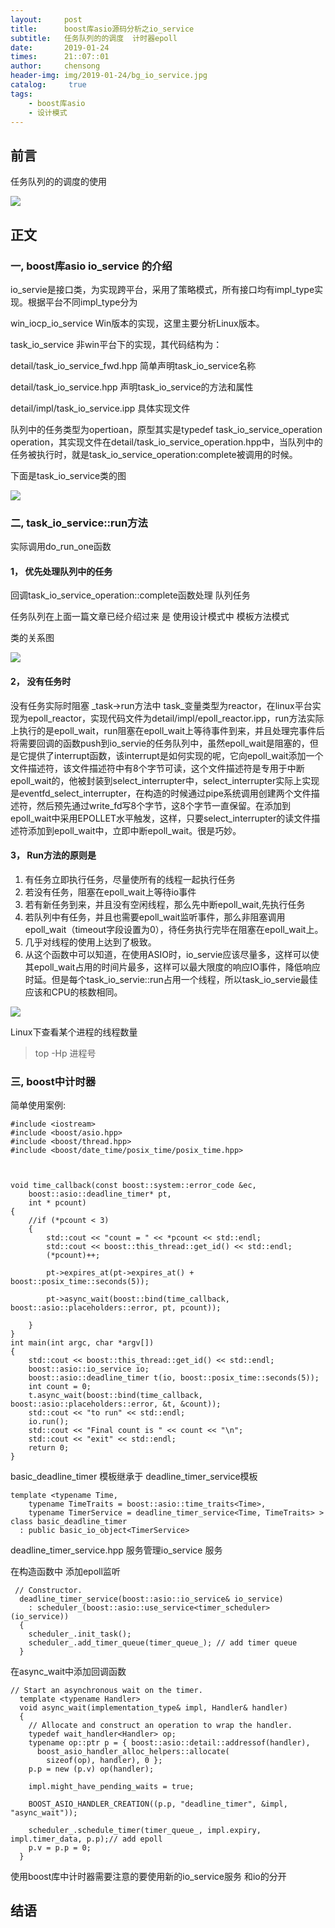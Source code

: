 ```yaml
---
layout:     post
title:      boost库asio源码分析之io_service
subtitle:   任务队列的的调度  计时器epoll 
date:       2019-01-24
times:      21::07::01
author:     chensong
header-img: img/2019-01-24/bg_io_service.jpg
catalog: 	 true
tags:
    - boost库asio
    - 设计模式
---
```



## 前言

任务队列的的调度的使用


![](https://github.com/chensongpoixs/chensongpoixs.github.io/blob/master/img/2019-01-24/io_service.jpg?raw=true)


## 正文


### 一, boost库asio io_service 的介绍

io_servie是接口类，为实现跨平台，采用了策略模式，所有接口均有impl_type实现。根据平台不同impl_type分为

win_iocp_io_service Win版本的实现，这里主要分析Linux版本。

task_io_service 非win平台下的实现，其代码结构为：

detail/task_io_service_fwd.hpp 简单声明task_io_service名称

detail/task_io_service.hpp 声明task_io_service的方法和属性

detail/impl/task_io_service.ipp 具体实现文件

队列中的任务类型为opertioan，原型其实是typedef task_io_service_operation operation，其实现文件在detail/task_io_service_operation.hpp中，当队列中的任务被执行时，就是task_io_service_operation:complete被调用的时候。

下面是task_io_service类的图

![](https://github.com/chensongpoixs/chensongpoixs.github.io/blob/master/img/2019-01-24/task_io_service_operaction.png?raw=true)


### 二, task_io_service::run方法




实际调用do_run_one函数

#### 1， 优先处理队列中的任务 

回调task_io_service_operation::complete函数处理 队列任务

任务队列在上面一篇文章已经介绍过来 是 使用设计模式中 模板方法模式

类的关系图

![](https://github.com/chensongpoixs/chensongpoixs.github.io/blob/master/img/2019-01-24/accept_send_recv.png?raw=true)

#### 2， 没有任务时

没有任务实际时阻塞 _task->run方法中  task_变量类型为reactor，在linux平台实现为epoll_reactor，实现代码文件为detail/impl/epoll_reactor.ipp，run方法实际上执行的是epoll_wait，run阻塞在epoll_wait上等待事件到来，并且处理完事件后将需要回调的函数push到io_servie的任务队列中，虽然epoll_wait是阻塞的，但是它提供了interrupt函数，该interrupt是如何实现的呢，它向epoll_wait添加一个文件描述符，该文件描述符中有8个字节可读，这个文件描述符是专用于中断epoll_wait的，他被封装到select_interrupter中，select_interrupter实际上实现是eventfd_select_interrupter，在构造的时候通过pipe系统调用创建两个文件描述符，然后预先通过write_fd写8个字节，这8个字节一直保留。在添加到epoll_wait中采用EPOLLET水平触发，这样，只要select_interrupter的读文件描述符添加到epoll_wait中，立即中断epoll_wait。很是巧妙。


#### 3， Run方法的原则是

1. 有任务立即执行任务，尽量使所有的线程一起执行任务
2. 若没有任务，阻塞在epoll_wait上等待io事件
3. 若有新任务到来，并且没有空闲线程，那么先中断epoll_wait,先执行任务
4. 若队列中有任务，并且也需要epoll_wait监听事件，那么非阻塞调用epoll_wait（timeout字段设置为0），待任务执行完毕在阻塞在epoll_wait上。
5. 几乎对线程的使用上达到了极致。
6. 从这个函数中可以知道，在使用ASIO时，io_servie应该尽量多，这样可以使其epoll_wait占用的时间片最多，这样可以最大限度的响应IO事件，降低响应时延。但是每个task_io_servie::run占用一个线程，所以task_io_servie最佳应该和CPU的核数相同。



![](https://github.com/chensongpoixs/chensongpoixs.github.io/blob/master/img/2019-01-24/async_accept.jpg?raw=true)


Linux下查看某个进程的线程数量

>top -Hp 进程号




### 三, boost中计时器 

简单使用案例:

```
#include <iostream>    
#include <boost/asio.hpp>  
#include <boost/thread.hpp>  
#include <boost/date_time/posix_time/posix_time.hpp>  



void time_callback(const boost::system::error_code &ec,
	boost::asio::deadline_timer* pt,
	int * pcount)
{
	//if (*pcount < 3)
	{
		std::cout << "count = " << *pcount << std::endl;
		std::cout << boost::this_thread::get_id() << std::endl;
		(*pcount)++;

		pt->expires_at(pt->expires_at() + boost::posix_time::seconds(5));

		pt->async_wait(boost::bind(time_callback, boost::asio::placeholders::error, pt, pcount));

	}
}
int main(int argc, char *argv[])
{
	std::cout << boost::this_thread::get_id() << std::endl;
	boost::asio::io_service io;
	boost::asio::deadline_timer t(io, boost::posix_time::seconds(5));
	int count = 0;
	t.async_wait(boost::bind(time_callback, boost::asio::placeholders::error, &t, &count));
	std::cout << "to run" << std::endl;
	io.run();
	std::cout << "Final count is " << count << "\n";
	std::cout << "exit" << std::endl;
	return 0;
}
```


basic_deadline_timer 模板继承于 deadline_timer_service模板

```
template <typename Time,
    typename TimeTraits = boost::asio::time_traits<Time>,
    typename TimerService = deadline_timer_service<Time, TimeTraits> >
class basic_deadline_timer
  : public basic_io_object<TimerService>
```

deadline_timer_service.hpp  服务管理io_service 服务
 
 
在构造函数中 添加epoll监听

```
 // Constructor.
  deadline_timer_service(boost::asio::io_service& io_service)
    : scheduler_(boost::asio::use_service<timer_scheduler>(io_service))
  {
    scheduler_.init_task();
    scheduler_.add_timer_queue(timer_queue_); // add timer queue
  }
``` 


在async_wait中添加回调函数


```
// Start an asynchronous wait on the timer.
  template <typename Handler>
  void async_wait(implementation_type& impl, Handler& handler)
  {
    // Allocate and construct an operation to wrap the handler.
    typedef wait_handler<Handler> op;
    typename op::ptr p = { boost::asio::detail::addressof(handler),
      boost_asio_handler_alloc_helpers::allocate(
        sizeof(op), handler), 0 };
    p.p = new (p.v) op(handler);

    impl.might_have_pending_waits = true;

    BOOST_ASIO_HANDLER_CREATION((p.p, "deadline_timer", &impl, "async_wait"));

    scheduler_.schedule_timer(timer_queue_, impl.expiry, impl.timer_data, p.p);// add epoll
    p.v = p.p = 0;
  }
```


使用boost库中计时器需要注意的要使用新的io_service服务 和io的分开


## 结语





